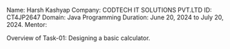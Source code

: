 Name: Harsh Kashyap
Company: CODTECH IT SOLUTIONS PVT.LTD
ID:  CT4JP2647
Domain: Java Programming
Duration: June 20, 2024 to July 20, 2024.
Mentor: 

Overview of Task-01: Designing a basic calculator.
